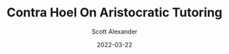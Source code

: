 ---
layout: podcast
title: "Contra Hoel On Aristocratic Tutoring"
author: Scott Alexander
description: https://astralcodexten.substack.com/p/contra-hoel-on-aristocratic-tutoring
date: 2022-03-22
length: 3146904
duration: 787
guid: contra-hoel-on-aristocratic-tutoring
---